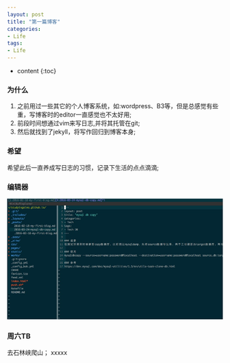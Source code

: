 ```yaml
---
layout: post
title: "第一篇博客"
categories: 
- Life
tags:
- Life
---
```


* content
{:toc}

### 为什么
1. 之前用过一些其它的个人博客系统，如:wordpress、B3等，但是总感觉有些重，写博客时的editor一直感觉也不太好用;  
2. 前段时间想通过vim来写日志,并将其托管在git;  
3. 然后就找到了jekyll，将写作回归到博客本身;  

### 希望
希望此后一直养成写日志的习惯，记录下生活的点点滴滴;  

### 编辑器
![编辑器](/css/pics/vim_editor.png)

### 周六TB
去石林峡爬山；
xxxxx
